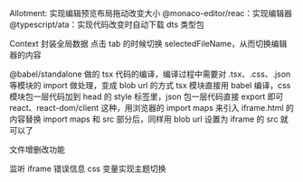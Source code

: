 Allotment: 实现编辑预览布局拖动改变大小
@monaco-editor/reac：实现编辑器
@typescript/ata：实现代码改变时自动下载 dts 类型包

Context 封装全局数据
点击 tab 的时候切换 selectedFileName，从而切换编辑器的内容

@babel/standalone 做的 tsx 代码的编译，编译过程中需要对 .tsx、.css、.json 等模块的 import 做处理，变成 blob url 的方式
tsx 模块直接用 babel 编译，css 模块包一层代码加到 head 的 style 标签里，json 包一层代码直接 export 即可
react、react-dom/client 这种，用浏览器的 import maps 来引入
iframe.html 的内容替换 import maps 和 src 部分后，同样用 blob url 设置为 iframe 的 src 就可以了

文件增删改功能

监听 iframe 错误信息
css 变量实现主题切换
